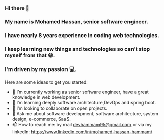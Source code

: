 ### Hi there 👋
### My name is Mohamed Hassan, senior software engineer.
### I have nearly 8 years experience in coding web technologies.
### I keep learning new things and technologies so can't stop myself from that 😆.
### I'm driven by my passion 💻.

Here are some ideas to get you started:

- 🔭 I’m currently working as senior software engineer, have a great knowledge in web development.
- 🌱 I’m learning deeply software architecture,DevOps and spring boot.
- 👯 I’m looking to collaborate on open projects.
- 💬 Ask me about software development, software architecture, system design, e-commerce, SaaS.
- 📫 How to reach me: 
by mail devhammam95@gmail.com or via my linkedIn: https://www.linkedin.com/in/mohamed-hassan-hammam/

